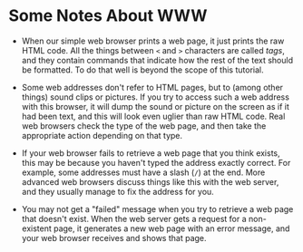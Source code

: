 # Some Notes About WWW

* When our simple web browser prints a web page,
  it just prints the raw HTML code.
  All the things between `<` and `>`
  characters are called *tags*,
  and they contain commands
  that indicate how the rest of the text should be formatted.
  To do that well is beyond the scope of this tutorial.

* Some web addresses don't refer to HTML pages,
  but to (among other things) sound clips or pictures.
  If you try to access such a web address with this browser,
  it will dump the sound or picture on the screen
  as if it had been text,
  and this will look even uglier than raw HTML code.
  Real web browsers check the type of the web page,
  and then take the appropriate action depending on that type.

* If your web browser fails to retrieve a web page
  that you think exists,
  this may be because you haven't typed the address exactly correct.
  For example,
  some addresses must have a slash (`/`) at the end.
  More advanced web browsers discuss things like this with the web server,
  and they usually manage to fix the address for you.

* You may not get a "failed" message
  when you try to retrieve a web page that doesn't exist.
  When the web server gets a request for a non-existent page,
  it generates a new web page with an error message,
  and your web browser receives and shows that page.

